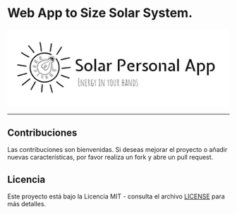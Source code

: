 # Web App to Size Solar System.

![alt text](public/img/solarApp.jpeg "SolarPersonalApp")

---

## Contribuciones
Las contribuciones son bienvenidas. Si deseas mejorar el proyecto o añadir nuevas características, por favor realiza un fork y abre un pull request.

## Licencia
Este proyecto está bajo la Licencia MIT - consulta el archivo [LICENSE](LICENSE.md) para más detalles.

